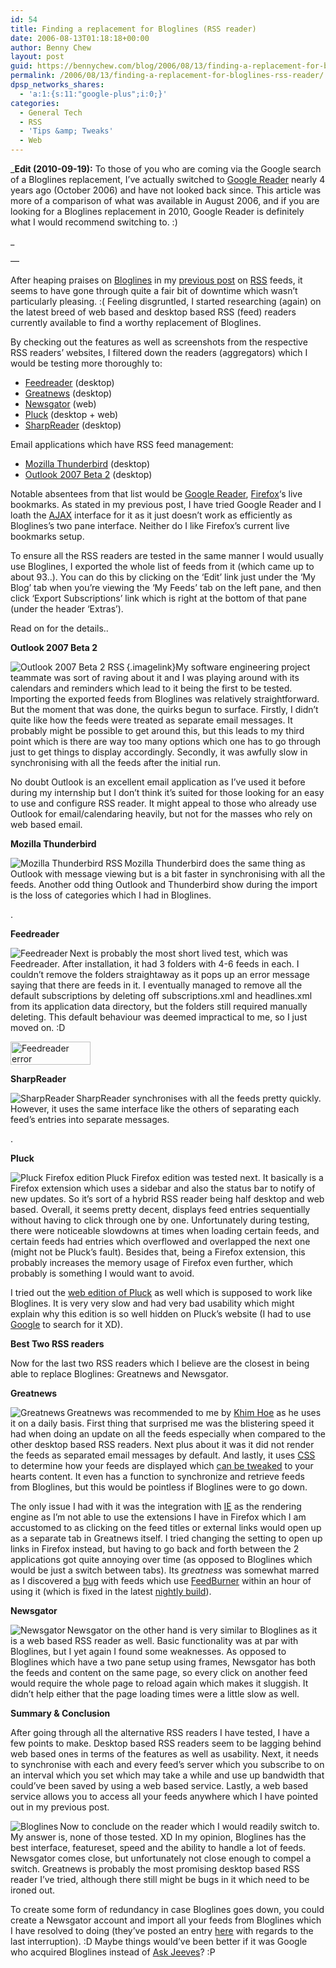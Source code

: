```yaml
---
id: 54
title: Finding a replacement for Bloglines (RSS reader)
date: 2006-08-13T01:18:18+00:00
author: Benny Chew
layout: post
guid: https://bennychew.com/blog/2006/08/13/finding-a-replacement-for-bloglines-rss-reader/
permalink: /2006/08/13/finding-a-replacement-for-bloglines-rss-reader/
dpsp_networks_shares:
  - 'a:1:{s:11:"google-plus";i:0;}'
categories:
  - General Tech
  - RSS
  - 'Tips &amp; Tweaks'
  - Web
---
```

_**Edit (2010-09-19):** To those of you who are coming via the Google search of a Bloglines replacement, I&#8217;ve actually switched to <a href="http://reader.google.com/" target="_blank">Google Reader</a> nearly 4 years ago (October 2006) and have not looked back since. This article was more of a comparison of what was available in August 2006, and if you are looking for a Bloglines replacement in 2010, Google Reader is definitely what I would recommend switching to. :)
  
_ 

&#8212;

After heaping praises on <a href="http://www.bloglines.com/" target="_blank">Bloglines</a> in my <a href="https://bennychew.com/blog/2006/05/25/rss-feeds/" target="_blank">previous post</a> on <a href="http://en.wikipedia.org/wiki/RSS_%28file_format%29" target="_blank">RSS</a> feeds, it seems to have gone through quite a fair bit of downtime which wasn&#8217;t particularly pleasing. :( Feeling disgruntled, I started researching (again) on the latest breed of web based and desktop based RSS (feed) readers currently available to find a worthy replacement of Bloglines.

By checking out the features as well as screenshots from the respective RSS readers&#8217; websites, I filtered down the readers (aggregators) which I would be testing more thoroughly to:

  * <a href="http://www.feedreader.com/" target="_blank">Feedreader</a> (desktop)
  * <a href="http://www.curiostudio.com/" target="_blank">Greatnews</a> (desktop)
  * <a href="http://www.newsgator.com/" target="_blank">Newsgator</a> (web)
  * <a href="http://www.pluck.com/products/rss-reader.html" target="_blank">Pluck</a> (desktop + web)
  * <a href="http://www.sharpreader.net/" target="_blank">SharpReader</a> (desktop)

Email applications which have RSS feed management:

  * <a href="http://www.mozilla.com/thunderbird/" target="_blank">Mozilla Thunderbird</a> (desktop)
  * <a href="http://www.microsoft.com/office/preview/programs/outlook/overview.mspx" target="_blank">Outlook 2007 Beta 2</a> (desktop)

Notable absentees from that list would be [Google Reader](http://reader.google.com/), <a href="http://www.mozilla.com/firefox/" target="_blank">Firefox</a>&#8216;s live bookmarks. As stated in my previous post, I have tried Google Reader and I loath the <a href="http://en.wikipedia.org/wiki/AJAX" target="_blank">AJAX</a> interface for it as it just doesn&#8217;t work as efficiently as Bloglines&#8217;s two pane interface. Neither do I like Firefox&#8217;s current live bookmarks setup.

To ensure all the RSS readers are tested in the same manner I would usually use Bloglines, I exported the whole list of feeds from it (which came up to about 93..). You can do this by clicking on the &#8216;Edit&#8217; link just under the &#8216;My Blog&#8217; tab when you&#8217;re viewing the &#8216;My Feeds&#8217; tab on the left pane, and then click &#8216;Export Subscriptions&#8217; link which is right at the bottom of that pane (under the header &#8216;Extras&#8217;).

Read on for the details..
  
<!--more-->

**Outlook 2007 Beta 2**

[<img id="image56" title="Outlook 2007 Beta 2 RSS" src="https://bennychew.com/blog/wp-content/uploads/2006/08/rss_outlook.thumbnail.png" alt="Outlook 2007 Beta 2 RSS" align="left" />](https://bennychew.com/blog/wp-content/uploads/2006/08/rss_outlook.png "Outlook 2007 Beta 2"){.imagelink}My software engineering project teammate was sort of raving about it and I was playing around with its calendars and reminders which lead to it being the first to be tested. Importing the exported feeds from Bloglines was relatively straightforward. But the moment that was done, the quirks begun to surface. Firstly, I didn&#8217;t quite like how the feeds were treated as separate email messages. It probably might be possible to get around this, but this leads to my third point which is there are way too many options which one has to go through just to get things to display accordingly. Secondly, it was awfully slow in synchronising with all the feeds after the initial run.

No doubt Outlook is an excellent email application as I&#8217;ve used it before during my internship but I don&#8217;t think it&#8217;s suited for those looking for an easy to use and configure RSS reader. It might appeal to those who already use Outlook for email/calendaring heavily, but not for the masses who rely on web based email.

**Mozilla Thunderbird** 

<a class="imagelink" title="Mozilla Thunderbird" onclick="doPopup(57);return false;" href="https://bennychew.com/blog/wp-content/uploads/2006/08/rss_thunderbird.png"><img id="image57" title="Mozilla Thunderbird RSS" src="https://bennychew.com/blog/wp-content/uploads/2006/08/rss_thunderbird.thumbnail.png" alt="Mozilla Thunderbird RSS" align="left" /></a>Mozilla Thunderbird does the same thing as Outlook with message viewing but is a bit faster in synchronising with all the feeds. Another odd thing Outlook and Thunderbird show during the import is the loss of categories which I had in Bloglines.

.

**Feedreader** 

<a class="imagelink" title="Feedreader" onclick="doPopup(58);return false;" href="https://bennychew.com/blog/wp-content/uploads/2006/08/rss_feedreader.png"><img id="image58" title="Feedreader" src="https://bennychew.com/blog/wp-content/uploads/2006/08/rss_feedreader.thumbnail.png" alt="Feedreader" align="left" /></a>Next is probably the most short lived test, which was Feedreader. After installation, it had 3 folders with 4-6 feeds in each. I couldn&#8217;t remove the folders straightaway as it pops up an error message saying that there are feeds in it. I eventually managed to remove all the default subscriptions by deleting off subscriptions.xml and headlines.xml from its application data directory, but the folders still required manually deleting. This default behaviour was deemed impractical to me, so I just moved on. :D

<a class="imagelink" title="Feedreader error" onclick="doPopup(59);return false;" href="https://bennychew.com/blog/wp-content/uploads/2006/08/rss_feedreader_error.png"><img id="image59" src="https://bennychew.com/blog/wp-content/uploads/2006/08/rss_feedreader_error.thumbnail.png" alt="Feedreader error" width="128" height="37" /></a>

**SharpReader** 

<a class="imagelink" title="SharpReader" onclick="doPopup(60);return false;" href="https://bennychew.com/blog/wp-content/uploads/2006/08/rss_sharpreader.png"><img id="image60" title="SharpReader" src="https://bennychew.com/blog/wp-content/uploads/2006/08/rss_sharpreader.thumbnail.png" alt="SharpReader" align="left" /></a>SharpReader synchronises with all the feeds pretty quickly. However, it uses the same interface like the others of separating each feed&#8217;s entries into separate messages.

.

**Pluck**

<a class="imagelink" title="Pluck Firefox edition" onclick="doPopup(61);return false;" href="https://bennychew.com/blog/wp-content/uploads/2006/08/rss_pluck.png"><img id="image61" title="Pluck Firefox edition" src="https://bennychew.com/blog/wp-content/uploads/2006/08/rss_pluck.thumbnail.png" alt="Pluck Firefox edition" align="left" /></a>Pluck Firefox edition was tested next. It basically is a Firefox extension which uses a sidebar and also the status bar to notify of new updates. So it&#8217;s sort of a hybrid RSS reader being half desktop and web based. Overall, it seems pretty decent, displays feed entries sequentially without having to click through one by one. Unfortunately during testing, there were noticeable slowdowns at times when loading certain feeds, and certain feeds had entries which overflowed and overlapped the next one (might not be Pluck&#8217;s fault). Besides that, being a Firefox extension, this probably increases the memory usage of Firefox even further, which probably is something I would want to avoid.

I tried out the <a href="http://client.pluck.com/pwe/signin.aspx" target="_blank">web edition of Pluck</a> as well which is supposed to work like Bloglines. It is very very slow and had very bad usability which might explain why this edition is so well hidden on Pluck&#8217;s website (I had to use <a href="http://www.google.com/" target="_blank">Google</a> to search for it XD).

**Best Two RSS readers**

Now for the last two RSS readers which I believe are the closest in being able to replace Bloglines: Greatnews and Newsgator.

**Greatnews** 

<a class="imagelink" title="Greatnews" onclick="doPopup(62);return false;" href="https://bennychew.com/blog/wp-content/uploads/2006/08/rss_greatnews.png"><img id="image62" title="Greatnews" src="https://bennychew.com/blog/wp-content/uploads/2006/08/rss_greatnews.thumbnail.png" alt="Greatnews" align="left" /></a>Greatnews was recommended to me by <a href="http://www.khimhoe.net/" target="_blank">Khim Hoe</a> as he uses it on a daily basis. First thing that surprised me was the blistering speed it had when doing an update on all the feeds especially when compared to the other desktop based RSS readers. Next plus about it was it did not render the feeds as separated email messages by default. And lastly, it uses <a href="http://en.wikipedia.org/wiki/Cascading_Style_Sheets" target="_blank">CSS</a> to determine how your feeds are displayed which <a href="http://michael.kizer.ws/2006/07/06/creating-custom-styles-for-greatnews/" target="_blank">can be tweaked</a> to your hearts content. It even has a function to synchronize and retrieve feeds from Bloglines, but this would be pointless if Bloglines were to go down.

The only issue I had with it was the integration with <a href="http://www.microsoft.com/ie/" target="_blank">IE</a> as the rendering engine as I&#8217;m not able to use the extensions I have in Firefox which I am accustomed to as clicking on the feed titles or external links would open up as a separate tab in Greatnews itself. I tried changing the setting to open up links in Firefox instead, but having to go back and forth between the 2 applications got quite annoying over time (as opposed to Bloglines which would be just a switch between tabs). Its _greatness_ was somewhat marred as I discovered a <a href="http://www.curiostudio.com/forum/viewtopic.php?t=1662" target="_blank">bug</a> with feeds which use <a href="http://www.feedburner.com/" target="_blank">FeedBurner</a> within an hour of using it (which is fixed in the latest <a href="http://www.curiostudio.com/nightly0" target="_blank">nightly build</a>).

**Newsgator** 

<a class="imagelink" title="Newsgator" onclick="doPopup(63);return false;" href="https://bennychew.com/blog/wp-content/uploads/2006/08/rss_newsgator.png"><img id="image63" title="Newsgator" src="https://bennychew.com/blog/wp-content/uploads/2006/08/rss_newsgator.thumbnail.png" alt="Newsgator" align="left" /></a>Newsgator on the other hand is very similar to Bloglines as it is a web based RSS reader as well. Basic functionality was at par with Bloglines, but I yet again I found some weaknesses. As opposed to Bloglines which have a two pane setup using frames, Newsgator has both the feeds and content on the same page, so every click on another feed would require the whole page to reload again which makes it sluggish. It didn&#8217;t help either that the page loading times were a little slow as well.

**Summary & Conclusion** 

After going through all the alternative RSS readers I have tested, I have a few points to make. Desktop based RSS readers seem to be lagging behind web based ones in terms of the features as well as usability. Next, it needs to synchronise with each and every feed&#8217;s server which you subscribe to on an interval which you set which may take a while and use up bandwidth that could&#8217;ve been saved by using a web based service. Lastly, a web based service allows you to access all your feeds anywhere which I have pointed out in my previous post.

[<img title="Bloglines" src="http://www.bloglines.com/images/blogo225x50.gif" alt="Bloglines" align="left" />](http://www.bloglines.com/)Now to conclude on the reader which I would readily switch to. My answer is, none of those tested. XD In my opinion, Bloglines has the best interface, featureset, speed and the ability to handle a lot of feeds. Newsgator comes close, but unfortunately not close enough to compel a switch. Greatnews is probably the most promising desktop based RSS reader I&#8217;ve tried, although there still might be bugs in it which need to be ironed out.

To create some form of redundancy in case Bloglines goes down, you could create a Newsgator account and import all your feeds from Bloglines which I have resolved to doing (they&#8217;ve posted an entry <a href="http://www.bloglines.com/about/news#119" target="_blank">here</a> with regards to the last interruption). :D Maybe things would&#8217;ve been better if it was Google who acquired Bloglines instead of <a href="http://www.ask.com/" target="_blank">Ask Jeeves</a>? :P
